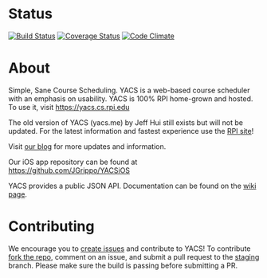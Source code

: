 
# Status

[![Build Status](https://img.shields.io/travis/YACS-RCOS/yacs/master.svg)](https://travis-ci.org/YACS-RCOS/yacs)
[![Coverage Status](https://img.shields.io/coveralls/YACS-RCOS/yacs.svg)](https://coveralls.io/github/YACS-RCOS/yacs?branch=master)
[![Code Climate](https://img.shields.io/codeclimate/github/YACS-RCOS/yacs.svg)](https://codeclimate.com/github/YACS-RCOS/yacs)


# About

Simple, Sane Course Scheduling.
YACS is a web-based course scheduler with an emphasis on usability.
YACS is 100% RPI home-grown and hosted. To use it, visit https://yacs.cs.rpi.edu

The old version of YACS (yacs.me) by Jeff Hui still exists but will not be updated. For the latest information and fastest experience use the [RPI site](https://yacs.cs.rpi.edu)!

Visit [our blog](https://yacsblog.wordpress.com/) for more updates and information.

Our iOS app repository can be found at https://github.com/JGrippo/YACSiOS

YACS provides a public JSON API. Documentation can be found on the [wiki page](https://github.com/YACS-RCOS/yacs/wiki/API).

# Contributing

We encourage you to [create issues](https://github.com/YACS-RCOS/yacs/issues/new) and contribute to YACS! To contribute [fork the repo](https://github.com/YACS-RCOS/yacs/fork), comment on an issue, and submit a pull request to the [staging](https://github.com/YACS-RCOS/yacs/tree/staging) branch. Please make sure the build is passing before submitting a PR.
